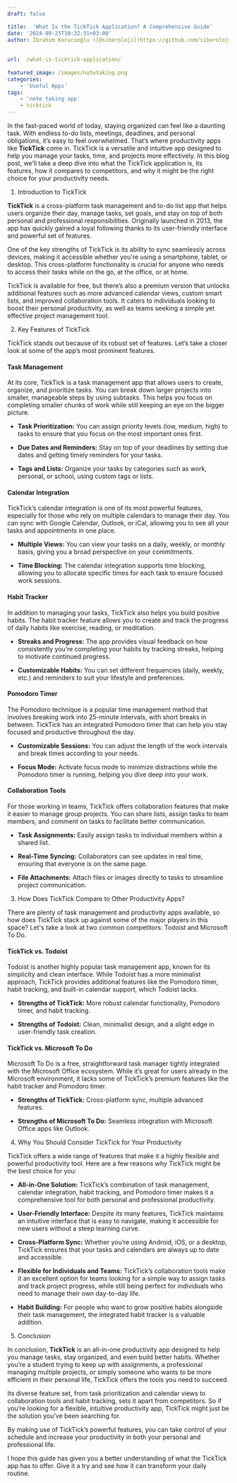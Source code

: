 ```yaml
---
draft: false

title:  'What Is the TickTick Application? A Comprehensive Guide'
date: '2024-09-25T10:32:31+03:00'
author: İbrahim Korucuoğlu ([@siberoloji](https://github.com/siberoloji))
 
 
url:  /what-is-ticktick-application/
 
featured_image: /images/notetaking.png
categories:
    - 'Useful Apps'
tags:
    - 'note taking app'
    - ticktick
---
```

In the fast-paced world of today, staying organized can feel like a daunting task. With endless to-do lists, meetings, deadlines, and personal obligations, it’s easy to feel overwhelmed. That’s where productivity apps like **TickTick** come in. TickTick is a versatile and intuitive app designed to help you manage your tasks, time, and projects more effectively. In this blog post, we’ll take a deep dive into what the TickTick application is, its features, how it compares to competitors, and why it might be the right choice for your productivity needs.

1. Introduction to TickTick

**TickTick** is a cross-platform task management and to-do list app that helps users organize their day, manage tasks, set goals, and stay on top of both personal and professional responsibilities. Originally launched in 2013, the app has quickly gained a loyal following thanks to its user-friendly interface and powerful set of features.

One of the key strengths of TickTick is its ability to sync seamlessly across devices, making it accessible whether you're using a smartphone, tablet, or desktop. This cross-platform functionality is crucial for anyone who needs to access their tasks while on the go, at the office, or at home.

TickTick is available for free, but there’s also a premium version that unlocks additional features such as more advanced calendar views, custom smart lists, and improved collaboration tools. It caters to individuals looking to boost their personal productivity, as well as teams seeking a simple yet effective project management tool.

2. Key Features of TickTick

TickTick stands out because of its robust set of features. Let’s take a closer look at some of the app’s most prominent features.
#### Task Management

At its core, TickTick is a task management app that allows users to create, organize, and prioritize tasks. You can break down larger projects into smaller, manageable steps by using subtasks. This helps you focus on completing smaller chunks of work while still keeping an eye on the bigger picture.
* **Task Prioritization:** You can assign priority levels (low, medium, high) to tasks to ensure that you focus on the most important ones first.

* **Due Dates and Reminders:** Stay on top of your deadlines by setting due dates and getting timely reminders for your tasks.

* **Tags and Lists:** Organize your tasks by categories such as work, personal, or school, using custom tags or lists.

#### Calendar Integration

TickTick’s calendar integration is one of its most powerful features, especially for those who rely on multiple calendars to manage their day. You can sync with Google Calendar, Outlook, or iCal, allowing you to see all your tasks and appointments in one place.
* **Multiple Views:** You can view your tasks on a daily, weekly, or monthly basis, giving you a broad perspective on your commitments.

* **Time Blocking:** The calendar integration supports time blocking, allowing you to allocate specific times for each task to ensure focused work sessions.

#### Habit Tracker

In addition to managing your tasks, TickTick also helps you build positive habits. The habit tracker feature allows you to create and track the progress of daily habits like exercise, reading, or meditation.
* **Streaks and Progress:** The app provides visual feedback on how consistently you’re completing your habits by tracking streaks, helping to motivate continued progress.

* **Customizable Habits:** You can set different frequencies (daily, weekly, etc.) and reminders to suit your lifestyle and preferences.

#### Pomodoro Timer

The Pomodoro technique is a popular time management method that involves breaking work into 25-minute intervals, with short breaks in between. TickTick has an integrated Pomodoro timer that can help you stay focused and productive throughout the day.
* **Customizable Sessions:** You can adjust the length of the work intervals and break times according to your needs.

* **Focus Mode:** Activate focus mode to minimize distractions while the Pomodoro timer is running, helping you dive deep into your work.

#### Collaboration Tools

For those working in teams, TickTick offers collaboration features that make it easier to manage group projects. You can share lists, assign tasks to team members, and comment on tasks to facilitate better communication.
* **Task Assignments:** Easily assign tasks to individual members within a shared list.

* **Real-Time Syncing:** Collaborators can see updates in real time, ensuring that everyone is on the same page.

* **File Attachments:** Attach files or images directly to tasks to streamline project communication.

3. How Does TickTick Compare to Other Productivity Apps?

There are plenty of task management and productivity apps available, so how does TickTick stack up against some of the major players in this space? Let's take a look at two common competitors: Todoist and Microsoft To Do.
#### TickTick vs. Todoist

Todoist is another highly popular task management app, known for its simplicity and clean interface. While Todoist has a more minimalist approach, TickTick provides additional features like the Pomodoro timer, habit tracking, and built-in calendar support, which Todoist lacks.
* **Strengths of TickTick:** More robust calendar functionality, Pomodoro timer, and habit tracking.

* **Strengths of Todoist:** Clean, minimalist design, and a slight edge in user-friendly task creation.

#### TickTick vs. Microsoft To Do

Microsoft To Do is a free, straightforward task manager tightly integrated with the Microsoft Office ecosystem. While it’s great for users already in the Microsoft environment, it lacks some of TickTick’s premium features like the habit tracker and Pomodoro timer.
* **Strengths of TickTick:** Cross-platform sync, multiple advanced features.

* **Strengths of Microsoft To Do:** Seamless integration with Microsoft Office apps like Outlook.
4. Why You Should Consider TickTick for Your Productivity

TickTick offers a wide range of features that make it a highly flexible and powerful productivity tool. Here are a few reasons why TickTick might be the best choice for you:
* **All-in-One Solution:** TickTick’s combination of task management, calendar integration, habit tracking, and Pomodoro timer makes it a comprehensive tool for both personal and professional productivity.

* **User-Friendly Interface:** Despite its many features, TickTick maintains an intuitive interface that is easy to navigate, making it accessible for new users without a steep learning curve.

* **Cross-Platform Sync:** Whether you’re using Android, iOS, or a desktop, TickTick ensures that your tasks and calendars are always up to date and accessible.

* **Flexible for Individuals and Teams:** TickTick’s collaboration tools make it an excellent option for teams looking for a simple way to assign tasks and track project progress, while still being perfect for individuals who need to manage their own day-to-day life.

* **Habit Building:** For people who want to grow positive habits alongside their task management, the integrated habit tracker is a valuable addition.
5. Conclusion

In conclusion, **TickTick** is an all-in-one productivity app designed to help you manage tasks, stay organized, and even build better habits. Whether you’re a student trying to keep up with assignments, a professional managing multiple projects, or simply someone who wants to be more efficient in their personal life, TickTick offers the tools you need to succeed.

Its diverse feature set, from task prioritization and calendar views to collaboration tools and habit tracking, sets it apart from competitors. So if you’re looking for a flexible, intuitive productivity app, TickTick might just be the solution you’ve been searching for.

By making use of TickTick’s powerful features, you can take control of your schedule and increase your productivity in both your personal and professional life.

I hope this guide has given you a better understanding of what the TickTick app has to offer. Give it a try and see how it can transform your daily routine.
